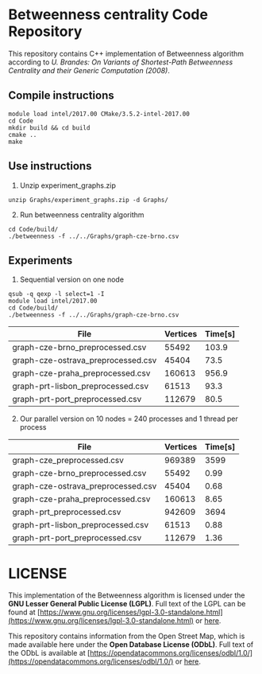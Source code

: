 # Betweenness centrality Code Repository
This repository contains C++ implementation of Betweenness algorithm according to *U. Brandes: On Variants of Shortest-Path Betweenness Centrality and their Generic Computation (2008)*.

## Compile instructions
```
module load intel/2017.00 CMake/3.5.2-intel-2017.00
cd Code
mkdir build && cd build
cmake ..
make
```
## Use instructions

1. Unzip experiment_graphs.zip
```
unzip Graphs/experiment_graphs.zip -d Graphs/
```

2. Run betweenness centrality algorithm
```
cd Code/build/
./betweenness -f ../../Graphs/graph-cze-brno.csv
```

## Experiments

1. Sequential version on one node
```
qsub -q qexp -l select=1 -I
module load intel/2017.00
cd Code/build/
./betweenness -f ../../Graphs/graph-cze-brno.csv
```

File | Vertices | Time[s]
------------- |-------------|-------------
graph-cze-brno_preprocessed.csv    | 55492  | 103.9
graph-cze-ostrava_preprocessed.csv | 45404  | 73.5
graph-cze-praha_preprocessed.csv   | 160613 | 956.9
graph-prt-lisbon_preprocessed.csv  | 61513  | 93.3
graph-prt-port_preprocessed.csv    | 112679 | 80.5


2. Our parallel version on 10 nodes = 240 processes and 1 thread per process

File | Vertices | Time[s]
------------- |-------------|-------------
graph-cze_preprocessed.csv         | 969389 | 3599
graph-cze-brno_preprocessed.csv    | 55492  | 0.99
graph-cze-ostrava_preprocessed.csv | 45404  | 0.68
graph-cze-praha_preprocessed.csv   | 160613 | 8.65
graph-prt_preprocessed.csv         | 942609 | 3694
graph-prt-lisbon_preprocessed.csv  | 61513  | 0.88
graph-prt-port_preprocessed.csv    | 112679 | 1.36


# LICENSE
This implementation of the Betweenness algorithm is licensed under the **GNU Lesser General Public License (LGPL)**. Full text of the LGPL can be found at [https://www.gnu.org/licenses/lgpl-3.0-standalone.html](https://www.gnu.org/licenses/lgpl-3.0-standalone.html) or [here](../LICENSE.LGPL.md).

This repository contains information from the Open Street Map, which is made available here under the **Open Database License (ODbL)**. Full text of the ODbL is available at [https://opendatacommons.org/licenses/odbl/1.0/](https://opendatacommons.org/licenses/odbl/1.0/) or [here](../LICENSE.ODBL.md).